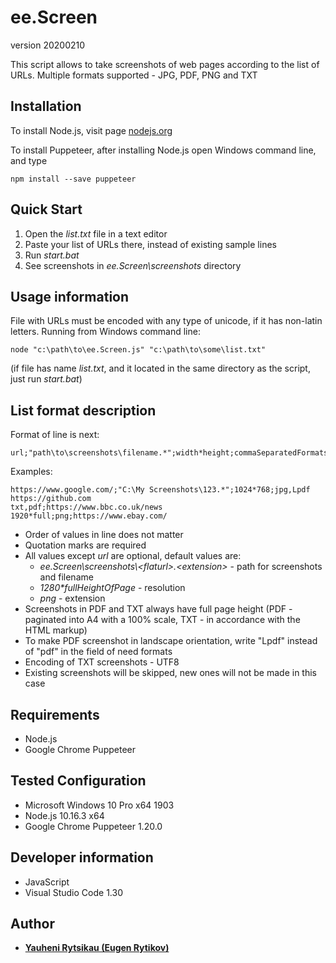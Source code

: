 ee.Screen
==================================================
version 20200210

This script allows to take screenshots of web pages according to the list of URLs. Multiple formats supported - JPG, PDF, PNG and TXT

## Installation
To install Node.js, visit page [nodejs.org](https://nodejs.org)

To install Puppeteer, after installing Node.js open Windows command line, and type
```
npm install --save puppeteer
```

## Quick Start
1. Open the *list.txt* file in a text editor
2. Paste your list of URLs there, instead of existing sample lines
3. Run *start.bat*
4. See screenshots in *ee.Screen\screenshots* directory

## Usage information
File with URLs must be encoded with any type of unicode, if it has non-latin letters. Running from Windows command line:
```
node "c:\path\to\ee.Screen.js" "c:\path\to\some\list.txt"
```
(if file has name *list.txt*, and it located in the same directory as the script, just run *start.bat*)

## List format description
Format of line is next:
```
url;"path\to\screenshots\filename.*";width*height;commaSeparatedFormats
```
Examples:
```
https://www.google.com/;"C:\My Screenshots\123.*";1024*768;jpg,Lpdf
https://github.com
txt,pdf;https://www.bbc.co.uk/news
1920*full;png;https://www.ebay.com/
```
* Order of values in line does not matter
* Quotation marks are required
* All values except *url* are optional, default values are:
    - *ee.Screen\screenshots\\<flaturl\>.<extension\>* - path for screenshots and filename
    - *1280\*fullHeightOfPage* - resolution
    - *png* - extension
* Screenshots in PDF and TXT always have full page height (PDF - paginated into A4 with a 100% scale, TXT - in accordance with the HTML markup)
* To make PDF screenshot in landscape orientation, write "Lpdf" instead of "pdf" in the field of need formats
* Encoding of TXT screenshots - UTF8
* Existing screenshots will be skipped, new ones will not be made in this case

## Requirements
* Node.js
* Google Chrome Puppeteer

## Tested Configuration
* Microsoft Windows 10 Pro x64 1903
* Node.js 10.16.3 x64
* Google Chrome Puppeteer 1.20.0

## Developer information
* JavaScript
* Visual Studio Code 1.30

## Author
* [**Yauheni Rytsikau (Eugen Rytikov)**](https://github.com/rytsikau)
